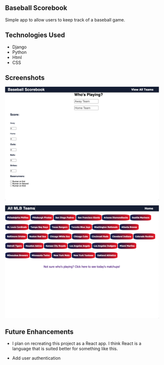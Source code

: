 ## Baseball Scorebook 

Simple app to allow users to keep track of a baseball game.

## Technologies Used
- Django
- Python
- Html
- CSS

## Screenshots

![Scorebook Page](baseball_scorebook/images/scorebook.png)

![All Teams](baseball_scorebook/images/teams.png)

## Future Enhancements

- I plan on recreating this project as a React app. I think React is a language that is suited better for something like this. 

- Add user authentication


